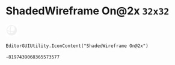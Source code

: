 # ShadedWireframe On@2x `32x32`
<img src="/img/ShadedWireframe%20On@2x.png" width=32 height=32>

``` CSharp
EditorGUIUtility.IconContent("ShadedWireframe On@2x")
```
```
-8197439068365573577
```
